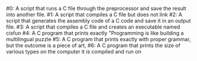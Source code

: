 #0: A script that runs a C file through the preprocessor and save the result into another file.
#1: A script that compiles a C file but does not link
#2: A script that generates the assembly code of a C code and save it in an output file.
#3: A script that compiles a C file and creates an executable named cisfun
#4: A C program that prints exactly "Programming is like building a multilingual puzzle
#5: A C program that prints exactly with proper grammar, but the outcome is a piece of art,
#6: A C program that prints the size of various types on the computer it is compiled and run on
